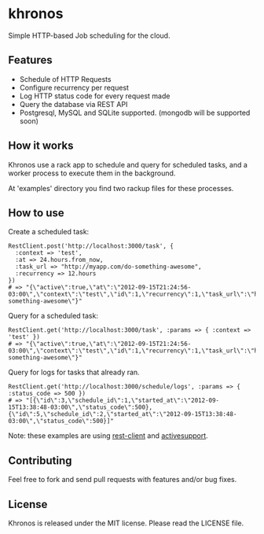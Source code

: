 khronos
===

Simple HTTP-based Job scheduling for the cloud.

Features
---

  - Schedule of HTTP Requests
  - Configure recurrency per request
  - Log HTTP status code for every request made
  - Query the database via REST API
  - Postgresql, MySQL and SQLite supported. (mongodb will be supported soon)

How it works
---

Khronos use a rack app to schedule and query for scheduled tasks, and a worker
process to execute them in the background.

At 'examples' directory you find two rackup files for these processes.

How to use
---

Create a scheduled task:

    RestClient.post('http://localhost:3000/task', {
      :context => 'test',
      :at => 24.hours.from_now,
      :task_url => "http://myapp.com/do-something-awesome",
      :recurrency => 12.hours
    })
    # => "{\"active\":true,\"at\":\"2012-09-15T21:24:56-03:00\",\"context\":\"test\",\"id\":1,\"recurrency\":1,\"task_url\":\"http://myapp.com/do-something-awesome\"}"

Query for a scheduled task:

    RestClient.get('http://localhost:3000/task', :params => { :context => 'test' })
    # => "{\"active\":true,\"at\":\"2012-09-15T21:24:56-03:00\",\"context\":\"test\",\"id\":1,\"recurrency\":1,\"task_url\":\"http://myapp.com/do-something-awesome\"}"

Query for logs for tasks that already ran.

    RestClient.get('http://localhost:3000/schedule/logs', :params => { :status_code => 500 })
    # => "[{\"id\":3,\"schedule_id\":1,\"started_at\":\"2012-09-15T13:38:48-03:00\",\"status_code\":500},{\"id\":5,\"schedule_id\":2,\"started_at\":\"2012-09-15T13:38:48-03:00\",\"status_code\":500}]"

Note: these examples are using [rest-client](https://github.com/archiloque/rest-client/) and [activesupport](https://github.com/rails/rails/tree/master/activesupport).

Contributing
---

Feel free to fork and send pull requests with features and/or bug fixes.

License
---

Khronos is released under the MIT license. Please read the LICENSE file.
